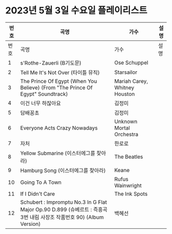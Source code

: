 # 2023년 5월 3일 수요일 플레이리스트

| 번호 | 곡명 | 가수 | 설명 |
|------|------|------|------|
| 번호 | 곡명 | 가수 | 설명 |
| 1 | s'Rothe-Zauerli (B기도문) | Ose Schuppel |  |
| 2 | Tell Me It's Not Over (타이틀 뮤직) | Starsailor |  |
| 3 | The Prince Of Egypt (When You Believe) (From "The Prince Of Egypt" Soundtrack) | Mariah Carey, Whitney Houston |  |
| 4 | 이건 너무 하잖아요 | 김정미 |  |
| 5 | 담배꽁초 | 김정미 |  |
| 6 | Everyone Acts Crazy Nowadays | Unknown Mortal Orchestra |  |
| 7 | 자처 | 한로로 |  |
| 8 | Yellow Submarine (이스터에그를 찾아라) | The Beatles |  |
| 9 | Hamburg Song (이스터에그를 찾아라) | Keane |  |
| 10 | Going To A Town | Rufus Wainwright |  |
| 11 | If I Didn't Care | The Ink Spots |  |
| 12 | Schubert : Impromptu No.3 In G Flat Major Op.90 D.899 (슈베르트 : 즉흥곡 3번 내림 사장조 작품번호 90) (Album Version) | 백혜선 |  |
